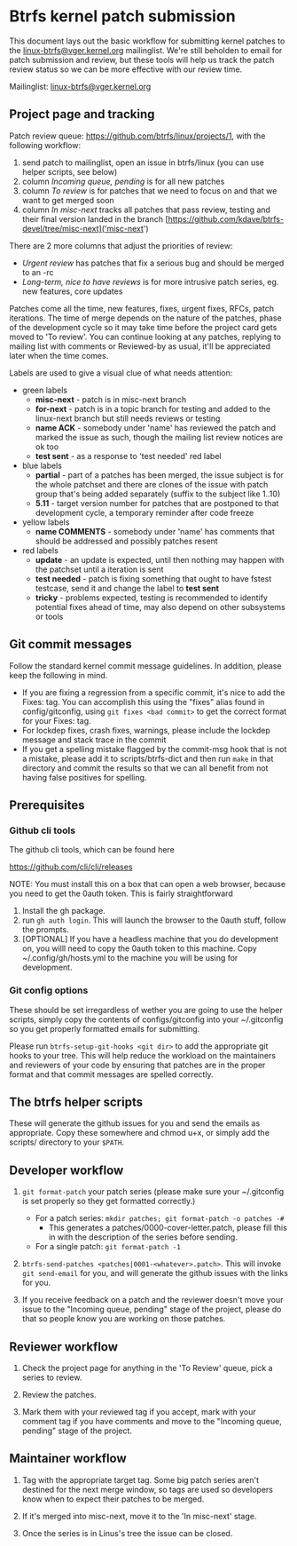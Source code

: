 # Btrfs kernel patch submission

This document lays out the basic workflow for submitting kernel patches to the
linux-btrfs@vger.kernel.org mailinglist.  We're still beholden to email for
patch submission and review, but these tools will help us track the patch review
status so we can be more effective with our review time.

Mailinglist: linux-btrfs@vger.kernel.org

## Project page and tracking

Patch review queue: https://github.com/btrfs/linux/projects/1, with the
following workflow:

1. send patch to mailinglist, open an issue in btrfs/linux (you can use helper scripts, see below)
2. column *Incoming queue, pending* is for all new patches
3. column *To review* is for patches that we need to focus on and that we want to get merged soon
4. column *In misc-next* tracks all patches that pass review, testing and their final version landed in the branch [https://github.com/kdave/btrfs-devel/tree/misc-next]('misc-next')

There are 2 more columns that adjust the priorities of review:

- *Urgent review* has patches that fix a serious bug and should be merged to an -rc
- *Long-term, nice to have reviews* is for more intrusive patch series, eg. new
  features, core updates

Patches come all the time, new features, fixes, urgent fixes, RFCs, patch
iterations. The time of merge depends on the nature of the patches, phase of
the development cycle so it may take time before the project card gets moved to
'To review'.  You can continue looking at any patches, replying to mailing list
with comments or Reviewed-by as usual, it'll be appreciated later when the time
comes.

Labels are used to give a visual clue of what needs attention:

* green labels
   * **misc-next** - patch is in misc-next branch
   * **for-next** - patch is in a topic branch for testing and added to the
     linux-next branch but still needs reviews or testing
   * **name ACK** - somebody under 'name' has reviewed the patch and marked the
     issue as such, though the mailing list review notices are ok too
   * **test sent** - as a response to 'test needed' red label
* blue labels
   * **partial** - part of a patches has been merged, the issue subject is for
     the whole patchset and there are clones of the issue with patch group that's
     being added separately (suffix to the subject like 1..10)
   * **5.11** - target version number for patches that are postponed to that
     development cycle, a temporary reminder after code freeze
* yellow labels
   * **name COMMENTS** - somebody under 'name' has comments that should be
     addressed and possibly patches resent
* red labels
   * **update** - an update is expected, until then nothing may happen with the
     patchset until a iteration is sent
   * **test needed** - patch is fixing something that ought to have fstest
     testcase, send it and change the label to **test sent**
   * **tricky** - problems expected, testing is recommended to identify potential
     fixes ahead of time, may also depend on other subsystems or tools

## Git commit messages

Follow the standard kernel commit message guidelines.  In addition, please keep
the following in mind.

- If you are fixing a regression from a specific commit, it's nice to add the
  Fixes: tag.  You can accomplish this using the "fixes" alias found in
  config/gitconfig, using `git fixes <bad commit>` to get the correct format for
  your Fixes: tag.
- For lockdep fixes, crash fixes, warnings, please include the lockdep message
  and stack trace in the commit
- If you get a spelling mistake flagged by the commit-msg hook that is not a
  mistake, please add it to scripts/btrfs-dict and then run `make` in that
  directory and commit the results so that we can all benefit from not having
  false positives for spelling.

## Prerequisites

### Github cli tools

The github cli tools, which can be found here

  https://github.com/cli/cli/releases

NOTE: You must install this on a box that can open a web browser, because you
need to get the 0auth token.  This is fairly straightforward

1. Install the gh package.
2. run `gh auth login`.  This will launch the browser to the 0auth stuff, follow
   the prompts.
3. [OPTIONAL] If you have a headless machine that you do development on, you
   willl need to copy the 0auth token to this machine.  Copy
   ~/.config/gh/hosts.yml to the machine you will be using for development.

### Git config options

These should be set irregardless of wether you are going to use the helper
scripts, simply copy the contents of configs/gitconfig into your ~/.gitconfig so
you get properly formatted emails for submitting.

Please run `btrfs-setup-git-hooks <git dir>` to add the appropriate git hooks to
your tree.  This will help reduce the workload on the maintainers and reviewers
of your code by ensuring that patches are in the proper format and that commit
messages are spelled correctly.

## The btrfs helper scripts

These will generate the github issues for you and send the emails as
appropriate.  Copy these somewhere and chmod u+x, or simply add the scripts/
directory to your `$PATH`.

## Developer workflow

1. `git format-patch` your patch series (please make sure your ~/.gitconfig is
   set properly so they get formatted correctly.)

   * For a patch series: `mkdir patches; git format-patch -o patches -#`
      * This generates a patches/0000-cover-letter.patch, please fill this in
        with the description of the series before sending.
   * For a single patch: `git format-patch -1`

2. `btrfs-send-patches <patches|0001-<whatever>.patch>`.  This will invoke
   `git send-email` for you, and will generate the github issues with the links
   for you.

3. If you receive feedback on a patch and the reviewer doesn't move your issue
   to the "Incoming queue, pending" stage of the project, please do that so
   people know you are working on those patches.

## Reviewer workflow

1. Check the project page for anything in the 'To Review' queue, pick a series
   to review.

2. Review the patches.

3. Mark them with your reviewed tag if you accept, mark with your comment tag if
   you have comments and move to the "Incoming queue, pending" stage of the
   project.

## Maintainer workflow

1. Tag with the appropriate target tag.  Some big patch series aren't destined
   for the next merge window, so tags are used so developers know when to expect
   their patches to be merged.

2. If it's merged into misc-next, move it to the 'In misc-next' stage.

3. Once the series is in Linus's tree the issue can be closed.
